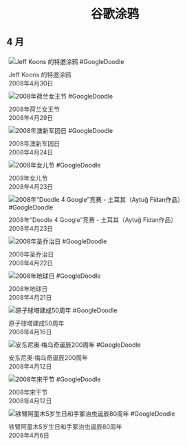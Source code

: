 
<h1 align="center"> 谷歌涂鸦 </h1>




## 4 月

<div class="image">


<img src="" alt="Jeff Koons 的特邀涂鸦 #GoogleDoodle" style="margin: 5px"/>
<div class="info" style="font-size: 14px; color:#333333; margin:5px"><div class="title">Jeff Koons 的特邀涂鸦</div><div class="date">2008年4月30日</div></div>

<img src="" alt="2008年荷兰女王节 #GoogleDoodle" style="margin: 5px"/>
<div class="info" style="font-size: 14px; color:#333333; margin:5px"><div class="title">2008年荷兰女王节</div><div class="date">2008年4月29日</div></div>

<img src="" alt="2008年澳新军团日 #GoogleDoodle" style="margin: 5px"/>
<div class="info" style="font-size: 14px; color:#333333; margin:5px"><div class="title">2008年澳新军团日</div><div class="date">2008年4月24日</div></div>

<img src="" alt="2008年女儿节 #GoogleDoodle" style="margin: 5px"/>
<div class="info" style="font-size: 14px; color:#333333; margin:5px"><div class="title">2008年女儿节</div><div class="date">2008年4月23日</div></div>

<img src="" alt="2008年“Doodle 4 Google”竞赛 - 土耳其（Aytuğ Fidan作品） #GoogleDoodle" style="margin: 5px"/>
<div class="info" style="font-size: 14px; color:#333333; margin:5px"><div class="title">2008年“Doodle 4 Google”竞赛 - 土耳其（Aytuğ Fidan作品）</div><div class="date">2008年4月23日</div></div>

<img src="" alt="2008年圣乔治日 #GoogleDoodle" style="margin: 5px"/>
<div class="info" style="font-size: 14px; color:#333333; margin:5px"><div class="title">2008年圣乔治日</div><div class="date">2008年4月22日</div></div>

<img src="" alt="2008年地球日 #GoogleDoodle" style="margin: 5px"/>
<div class="info" style="font-size: 14px; color:#333333; margin:5px"><div class="title">2008年地球日</div><div class="date">2008年4月21日</div></div>

<img src="" alt="原子球塔建成50周年 #GoogleDoodle" style="margin: 5px"/>
<div class="info" style="font-size: 14px; color:#333333; margin:5px"><div class="title">原子球塔建成50周年</div><div class="date">2008年4月16日</div></div>

<img src="" alt="安东尼奥·梅乌奇诞辰200周年 #GoogleDoodle" style="margin: 5px"/>
<div class="info" style="font-size: 14px; color:#333333; margin:5px"><div class="title">安东尼奥·梅乌奇诞辰200周年</div><div class="date">2008年4月12日</div></div>

<img src="" alt="2008年宋干节 #GoogleDoodle" style="margin: 5px"/>
<div class="info" style="font-size: 14px; color:#333333; margin:5px"><div class="title">2008年宋干节</div><div class="date">2008年4月12日</div></div>

<img src="" alt="铁臂阿童木5岁生日和手冢治虫诞辰80周年 #GoogleDoodle" style="margin: 5px"/>
<div class="info" style="font-size: 14px; color:#333333; margin:5px"><div class="title">铁臂阿童木5岁生日和手冢治虫诞辰80周年</div><div class="date">2008年4月6日</div></div>

</div>








